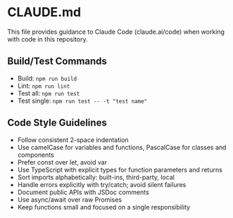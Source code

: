 # CLAUDE.md

This file provides guidance to Claude Code (claude.ai/code) when working with code in this repository.

## Build/Test Commands
- Build: `npm run build` 
- Lint: `npm run lint`
- Test all: `npm run test`
- Test single: `npm run test -- -t "test name"`

## Code Style Guidelines
- Follow consistent 2-space indentation
- Use camelCase for variables and functions, PascalCase for classes and components
- Prefer const over let, avoid var
- Use TypeScript with explicit types for function parameters and returns
- Sort imports alphabetically: built-ins, third-party, local
- Handle errors explicitly with try/catch; avoid silent failures
- Document public APIs with JSDoc comments
- Use async/await over raw Promises
- Keep functions small and focused on a single responsibility